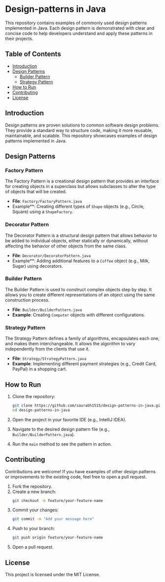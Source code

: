 
# Design-patterns in Java

This repository contains examples of commonly used design patterns implemented in Java. Each design pattern is demonstrated with clear and concise code to help developers understand and apply these patterns in their projects.

## Table of Contents

- [Introduction](#introduction)
- [Design Patterns](#design-patterns)
  - [Builder Pattern](#builder-pattern)
  - [Strategy Pattern](#strategy-pattern)
- [How to Run](#how-to-run)
- [Contributing](#contributing)
- [License](#license)

## Introduction

Design patterns are proven solutions to common software design problems. They provide a standard way to structure code, making it more reusable, maintainable, and scalable. This repository showcases examples of design patterns implemented in Java.

## Design Patterns

### Factory Pattern
The Factory Pattern is a creational design pattern that provides an interface for creating objects in a superclass but allows subclasses to alter the type of objects that will be created.
- **File**: `Factory/FactoryPattern.java`
- Example**: Creating different types of `Shape` objects (e.g., Circle, Square) using a `ShapeFactory`.


### Decorator Pattern
The Decorator Pattern is a structural design pattern that allows behavior to be added to individual objects, either statically or dynamically, without affecting the behavior of other objects from the same class.

- **File**: `Decorator/DecoratorPattern.java`
- Example**: Adding additional features to a `Coffee` object (e.g., Milk, Sugar) using decorators.


### Builder Pattern

The Builder Pattern is used to construct complex objects step by step. It allows you to create different representations of an object using the same construction process.

- **File**: `Builder/BuilderPattern.java`
- **Example**: Creating `Computer` objects with different configurations.

### Strategy Pattern

The Strategy Pattern defines a family of algorithms, encapsulates each one, and makes them interchangeable. It allows the algorithm to vary independently from the clients that use it.

- **File**: `Strategy/StrategyPattern.java`
- **Example**: Implementing different payment strategies (e.g., Credit Card, PayPal) in a shopping cart.

## How to Run

1. Clone the repository:
   ```bash
   git clone https://github.com/saurabh1515/design-patterns-in-java.git
   cd design-patterns-in-java
   ```

2. Open the project in your favorite IDE (e.g., IntelliJ IDEA).

3. Navigate to the desired design pattern file (e.g., `Builder/BuilderPattern.java`).

4. Run the `main` method to see the pattern in action.

## Contributing

Contributions are welcome! If you have examples of other design patterns or improvements to the existing code, feel free to open a pull request.

1. Fork the repository.
2. Create a new branch:
   ```bash
   git checkout -b feature/your-feature-name
   ```
3. Commit your changes:
   ```bash
   git commit -m "Add your message here"
   ```
4. Push to your branch:
   ```bash
   git push origin feature/your-feature-name
   ```
5. Open a pull request.

## License

This project is licensed under the MIT License. 

